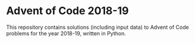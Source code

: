 # Advent of Code 2018-19
This repository contains solutions (including input data) to Advent of Code problems for the year 2018-19, written in Python.
